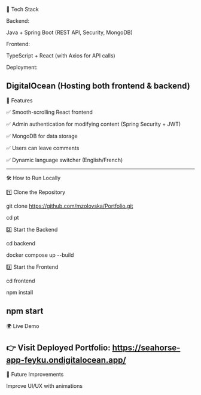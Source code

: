 🚀 Tech Stack

Backend:

Java + Spring Boot (REST API, Security, MongoDB)

Frontend:

TypeScript + React (with Axios for API calls)

Deployment:

DigitalOcean (Hosting both frontend & backend)
---
📂 Features

✅ Smooth-scrolling React frontend

✅ Admin authentication for modifying content (Spring Security + JWT)

✅ MongoDB for data storage

✅ Users can leave comments

✅ Dynamic language switcher (English/French)

---
🛠️ How to Run Locally

1️⃣ Clone the Repository

git clone https://github.com/mzolovska/Portfolio.git

cd pt

2️⃣ Start the Backend

cd backend

docker compose up --build

3️⃣ Start the Frontend

cd frontend

npm install

npm start
---
🌍 Live Demo

👉 Visit Deployed Portfolio: https://seahorse-app-feyku.ondigitalocean.app/
---
🔧 Future Improvements

Improve UI/UX with animations
